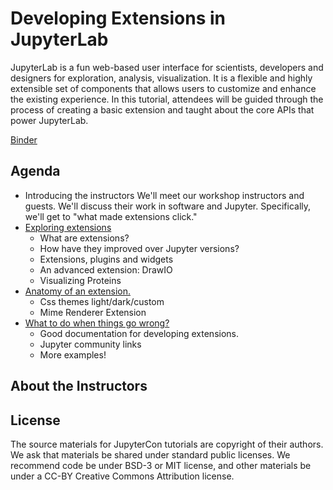 # Developing Extensions in JupyterLab

JupyterLab is a fun web-based user interface for scientists, developers and designers for exploration, analysis, visualization. It is a flexible and highly extensible set of components that allows users to customize and enhance the existing experience. In this tutorial, attendees will be guided through the process of creating a basic extension and taught about the core APIs that power JupyterLab.


[Binder](https://gke.mybinder.org/v2/gh/deathbeds/_fam/07-25-2020?urlpath=git-pull%3Frepo%3Dhttps%253A%252F%252Fgithub.com%252Fmarthacryan%252Fjupytercon2020-developingextensions%26urlpath%3Dlab%252Ftree%252Fjupytercon2020-developingextensions%README.md%26branch%3Dmaster)


## Agenda

* Introducing the instructors
    We'll meet our workshop instructors and guests. We'll discuss their work in software and Jupyter. Specifically, we'll get to "what made extensions click."
* [Exploring extensions](./notebooks/1-extensions.md.ipynb)
    * What are extensions?
    * How have they improved over Jupyter versions?
    * Extensions, plugins and widgets
    * An advanced extension: DrawIO
    * Visualizing Proteins
* [Anatomy of an extension.](./notebooks/2-anatomy.md.ipynb)
    * Css themes light/dark/custom
    * Mime Renderer Extension
* [What to do when things go wrong?](./notebooks/3-docs-and-debugging.md.ipynb)
    * Good documentation for developing extensions.
    * Jupyter community links
    * More examples!

## About the Instructors



## License

The source materials for JupyterCon tutorials are copyright of their authors. 
We ask that materials be shared under standard public licenses. We recommend code be under BSD-3 or MIT license, and other materials be under a CC-BY Creative Commons Attribution license.

